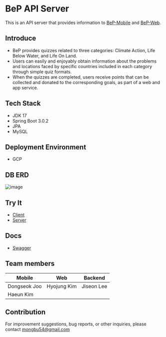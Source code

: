 # **BeP API Server**

This is an API server that provides information to [BeP-Mobile](https://github.com/GDSC-SKHU/Solution-Challenge-6-Mobile) and [BeP-Web](https://github.com/GDSC-SKHU/Solution-Challenge-6-Web.git).

## Introduce

- BeP provides quizzes related to three categories: Climate Action, Life Below Water, and Life On Land.
- Users can easily and enjoyably obtain information about the problems and locations faced by specific countries included in each category through simple quiz formats.
- When the quizzes are completed, users receive points that can be collected and donated to the corresponding goals, as part of a web and app service.

## **Tech Stack**

- JDK 17
- Spring Boot 3.0.2
- JPA
- MySQL

## **Deployment Environment**

- GCP

## DB ERD

![image](https://user-images.githubusercontent.com/63100425/227961116-42bd865b-8211-4fe6-871e-d7ad0ce935c3.png)




## Try It

- [Client](https://betterplanet.vercel.app/)
- [Server](https://bepserver.duckdns.org/)

## Docs

- [Swagger](https://bepserver.duckdns.org/swagger-ui/index.html)

## Team members

| Mobile | Web | Backend |
| --- | --- | --- |
| Dongseok Joo | Hyojung Kim | Jiseon Lee |
| Haeun Kim |  |  |

## ****Contribution****

For improvement suggestions, bug reports, or other inquiries, please contact mongbu54@gmail.com
